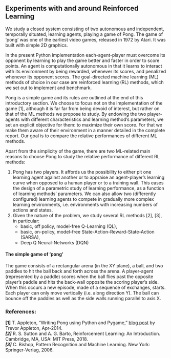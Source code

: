﻿## Experiments with and around Reinforced Learning

We study a closed system consisting of two autonomous and independent, temporally situated, learning agents, playing a game of Pong.  The game of ‘pong’ was one of the earliest video games, released in 1972 by Atari. It was built with simple 2D graphics.  

In the present Python implementation each-agent-player must overcome its opponent by learning to play the game better and faster in order to score points.  An agent is computationally autonomous in that it learns to interact with its environment by being rewarded, whenever its scores, and penalized whenever its opponent scores.  The goal-directed machine learning (ML) methods of choice in our case are reinforced learning (RL) methods, which we set out to implement and benchmark.  

Pong is a simple game and its rules are outlined at the end of this introductory section.  We choose to focus not on the implementation of the game [1], although it is far far from being devoid of interest, but rather on that of the ML methods we propose to study.  By endowing the two player-agents with different characteristics and learning method’s parameters, we set an explicit objective for them: to maximize their own score.  For that we make them aware of their environment in a manner detailed in the complete report.  Our goal is to compare the relative performances of different ML methods. 

Apart from the simplicity of the game, there are two ML-related main reasons to choose Pong to study the relative performance of different RL methods: 

1. Pong has two players.  It affords us the possibility to either pit one learning agent against another or to appraise an agent-player’s learning curve when opposed to a human player or to a training wall.  This eases the design of a parametric study of learning performance, as a function of learning methods’ parameters.  We can also allow two (differently configured) learning agents to compete in gradually more complex learning environments, i.e. environments with increasing numbers of actions and states.  
2. Given the nature of the problem, we study several RL methods [2], [3], in particular:
   * basic, off policy, model-free Q-Learning (QL), 
   * basic, on-policy, model-free State-Action-Reward-State-Action (SARSA),
   * Deep Q Neural-Networks (DQN)

#### **The simple game of ‘pong’**
The game consists of a rectangular arena (in the XY plane), a ball, and two paddles to hit the ball back and forth across the arena.  A player-agent (represented by a paddle) scores when the ball flies past the opposite player’s paddle and hits the back-wall opposite the scoring player’s side.  When this occurs a new episode, made of a sequence of exchanges, starts.
Each player can only move vertically (i.e. along direction Y).  The ball can bounce off the paddles as well as the side walls running parallel to axis X. 

### **References**:
**[1]**	   T. Appleton, “Writing Pong using Python and Pygame,” [blog post](https://trevorappleton.blogspot.com/2014/04/writing-pong-using-python-and-pygame.html) by Trevor Appleton, Apr-2014.  
***[2]***   R. S. Sutton and A. G. Barto, Reinforcement Learning: An Introduction. Cambridge, MA, USA: MIT Press, 2018.  
***[3]***   C. Bishop, Pattern Recognition and Machine Learning. New York: Springer-Verlag, 2006.
